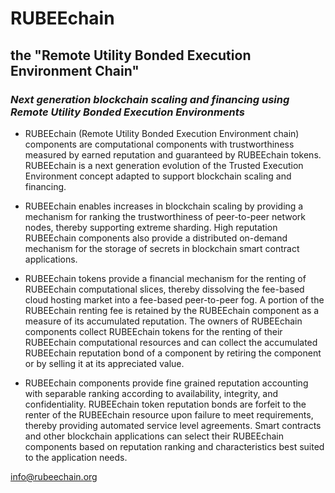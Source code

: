 # **RUBEEchain**

## the **"Remote Utility Bonded Execution Environment Chain"**
###     _Next generation blockchain scaling and financing using Remote Utility Bonded Execution Environments_

* RUBEEchain (Remote Utility Bonded Execution Environment chain) components  are computational components with trustworthiness measured by earned reputation and guaranteed by RUBEEchain tokens. RUBEEchain is a next generation evolution of the Trusted Execution Environment concept adapted to support blockchain scaling and financing.

* RUBEEchain enables increases in blockchain scaling by providing a mechanism for ranking the trustworthiness of peer-to-peer network nodes, thereby supporting extreme sharding. High reputation RUBEEchain components also provide a distributed on-demand mechanism for the storage of secrets in blockchain smart contract applications.

* RUBEEchain tokens provide a financial mechanism for the renting of RUBEEchain computational slices, thereby dissolving the fee-based cloud hosting market into a fee-based peer-to-peer fog. A portion of the RUBEEchain renting fee is retained by the RUBEEchain component as a measure of its accumulated reputation. The owners of RUBEEchain components collect RUBEEchain tokens for the renting of their RUBEEchain computational resources and can collect the accumulated RUBEEchain reputation bond of a component by retiring the component or by selling it at its appreciated value.

* RUBEEchain components provide fine grained reputation accounting with separable ranking according to availability, integrity, and confidentiality. RUBEEchain token reputation bonds are forfeit to the renter of the RUBEEchain resource upon failure to meet requirements, thereby providing automated service level agreements. Smart contracts and other blockchain applications can select their RUBEEchain components based on reputation ranking and characteristics best suited to the application needs.

info@rubeechain.org
